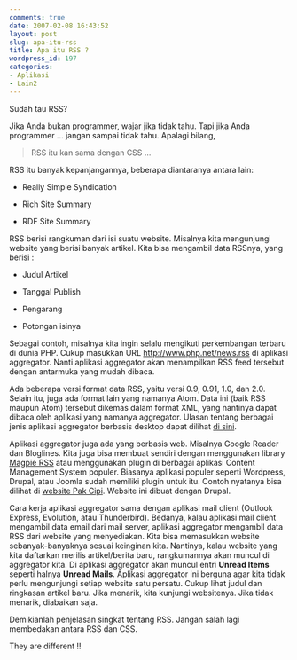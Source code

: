 ```yaml
---
comments: true
date: 2007-02-08 16:43:52
layout: post
slug: apa-itu-rss
title: Apa itu RSS ?
wordpress_id: 197
categories:
- Aplikasi
- Lain2
---
```


Sudah tau RSS? 

Jika Anda bukan programmer, wajar jika tidak tahu. Tapi jika Anda programmer ... jangan sampai tidak tahu. Apalagi bilang, 



> RSS itu kan sama dengan CSS ... 



RSS itu banyak kepanjangannya, beberapa diantaranya antara lain: 




    
  * Really Simple Syndication

    
  * Rich Site Summary
  
    
  * RDF Site Summary



RSS berisi rangkuman dari isi suatu website. Misalnya kita mengunjungi website yang berisi banyak artikel. Kita bisa mengambil data RSSnya, yang berisi : 


    
  * Judul Artikel

    
  * Tanggal Publish
  
    
  * Pengarang

    
  * Potongan isinya



Sebagai contoh, misalnya kita ingin selalu mengikuti perkembangan terbaru di dunia PHP. Cukup masukkan URL http://www.php.net/news.rss di aplikasi aggregator. Nanti aplikasi aggregator akan menampilkan RSS feed tersebut dengan antarmuka yang mudah dibaca. 

Ada beberapa versi format data RSS, yaitu versi 0.9, 0.91, 1.0, dan 2.0. Selain itu, juga ada format lain yang namanya Atom. Data ini (baik RSS maupun Atom) tersebut dikemas dalam format XML, yang nantinya dapat dibaca oleh aplikasi yang namanya aggregator. Ulasan tentang berbagai jenis aplikasi aggregator berbasis desktop dapat dilihat [di sini](http://endy.artivisi.com/blog/aplikasi/aggregator-on-windows-2/). 

Aplikasi aggregator juga ada yang berbasis web. Misalnya Google Reader dan Bloglines. Kita juga bisa membuat sendiri dengan menggunakan library [Magpie RSS](http://magpierss.sourceforge.net) atau menggunakan plugin di berbagai aplikasi Content Management System populer. Biasanya aplikasi populer seperti Wordpress, Drupal, atau Joomla sudah memiliki plugin untuk itu. Contoh nyatanya bisa dilihat di [website Pak Cipi](http://www.prayudi.web.id). Website ini dibuat dengan Drupal.

Cara kerja aplikasi aggregator sama dengan aplikasi mail client (Outlook Express, Evolution, atau Thunderbird). Bedanya, kalau aplikasi mail client mengambil data email dari mail server, aplikasi aggregator mengambil data RSS dari website yang menyediakan. Kita bisa memasukkan website sebanyak-banyaknya sesuai keinginan kita. Nantinya, kalau website yang kita daftarkan merilis artikel/berita baru, rangkumannya akan muncul di aggregator kita. Di aplikasi aggregator akan muncul entri **Unread Items** seperti halnya **Unread Mails**. Aplikasi aggregator ini berguna agar kita tidak perlu mengunjungi setiap website satu persatu. Cukup lihat judul dan ringkasan artikel baru. Jika menarik, kita kunjungi websitenya. Jika tidak menarik, diabaikan saja. 


Demikianlah penjelasan singkat tentang RSS. Jangan salah lagi membedakan antara RSS dan CSS. 

They are different !!
